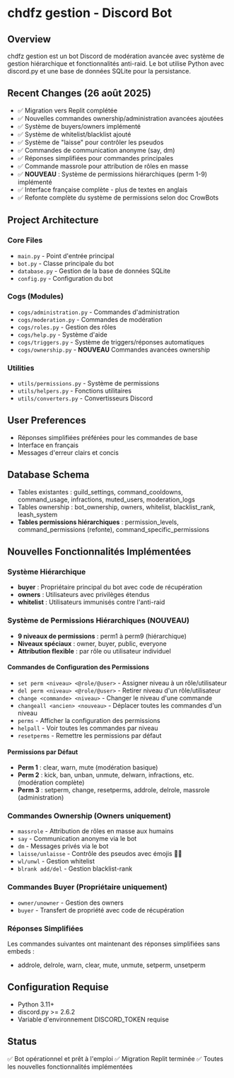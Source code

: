 # chdfz gestion - Discord Bot

## Overview
chdfz gestion est un bot Discord de modération avancée avec système de gestion hiérarchique et fonctionnalités anti-raid. Le bot utilise Python avec discord.py et une base de données SQLite pour la persistance.

## Recent Changes (26 août 2025)
- ✅ Migration vers Replit complétée
- ✅ Nouvelles commandes ownership/administration avancées ajoutées
- ✅ Système de buyers/owners implémenté
- ✅ Système de whitelist/blacklist ajouté
- ✅ Système de "laisse" pour contrôler les pseudos
- ✅ Commandes de communication anonyme (say, dm)
- ✅ Réponses simplifiées pour commandes principales
- ✅ Commande massrole pour attribution de rôles en masse
- ✅ **NOUVEAU** : Système de permissions hiérarchiques (perm 1-9) implémenté
- ✅ Interface française complète - plus de textes en anglais
- ✅ Refonte complète du système de permissions selon doc CrowBots

## Project Architecture

### Core Files
- `main.py` - Point d'entrée principal
- `bot.py` - Classe principale du bot
- `database.py` - Gestion de la base de données SQLite
- `config.py` - Configuration du bot

### Cogs (Modules)
- `cogs/administration.py` - Commandes d'administration
- `cogs/moderation.py` - Commandes de modération
- `cogs/roles.py` - Gestion des rôles
- `cogs/help.py` - Système d'aide
- `cogs/triggers.py` - Système de triggers/réponses automatiques
- `cogs/ownership.py` - **NOUVEAU** Commandes avancées ownership

### Utilities
- `utils/permissions.py` - Système de permissions
- `utils/helpers.py` - Fonctions utilitaires
- `utils/converters.py` - Convertisseurs Discord

## User Preferences
- Réponses simplifiées préférées pour les commandes de base
- Interface en français
- Messages d'erreur clairs et concis

## Database Schema
- Tables existantes : guild_settings, command_cooldowns, command_usage, infractions, muted_users, moderation_logs
- Tables ownership : bot_ownership, owners, whitelist, blacklist_rank, leash_system
- **Tables permissions hiérarchiques** : permission_levels, command_permissions (refonte), command_specific_permissions

## Nouvelles Fonctionnalités Implémentées

### Système Hiérarchique
- **buyer** : Propriétaire principal du bot avec code de récupération
- **owners** : Utilisateurs avec privilèges étendus
- **whitelist** : Utilisateurs immunisés contre l'anti-raid

### Système de Permissions Hiérarchiques (NOUVEAU)
- **9 niveaux de permissions** : perm1 à perm9 (hiérarchique)
- **Niveaux spéciaux** : owner, buyer, public, everyone
- **Attribution flexible** : par rôle ou utilisateur individuel

#### Commandes de Configuration des Permissions
- `set perm <niveau> <@role/@user>` - Assigner niveau à un rôle/utilisateur
- `del perm <niveau> <@role/@user>` - Retirer niveau d'un rôle/utilisateur
- `change <commande> <niveau>` - Changer le niveau d'une commande
- `changeall <ancien> <nouveau>` - Déplacer toutes les commandes d'un niveau
- `perms` - Afficher la configuration des permissions
- `helpall` - Voir toutes les commandes par niveau
- `resetperms` - Remettre les permissions par défaut

#### Permissions par Défaut
- **Perm 1** : clear, warn, mute (modération basique)
- **Perm 2** : kick, ban, unban, unmute, delwarn, infractions, etc. (modération complète)
- **Perm 3** : setperm, change, resetperms, addrole, delrole, massrole (administration)

### Commandes Ownership (Owners uniquement)
- `massrole` - Attribution de rôles en masse aux humains
- `say` - Communication anonyme via le bot
- `dm` - Messages privés via le bot  
- `laisse/unlaisse` - Contrôle des pseudos avec émojis 🐶🦮
- `wl/unwl` - Gestion whitelist
- `blrank add/del` - Gestion blacklist-rank

### Commandes Buyer (Propriétaire uniquement)
- `owner/unowner` - Gestion des owners
- `buyer` - Transfert de propriété avec code de récupération

### Réponses Simplifiées
Les commandes suivantes ont maintenant des réponses simplifiées sans embeds :
- addrole, delrole, warn, clear, mute, unmute, setperm, unsetperm

## Configuration Requise
- Python 3.11+
- discord.py >= 2.6.2
- Variable d'environnement DISCORD_TOKEN requise

## Status
✅ Bot opérationnel et prêt à l'emploi
✅ Migration Replit terminée
✅ Toutes les nouvelles fonctionnalités implémentées